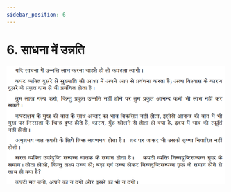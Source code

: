 ```yaml
---
sidebar_position: 6
---
```


# 6. साधना में उन्नति

![साधना में उन्नति](../../../static/img/hindi/verse6.png)
